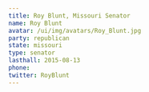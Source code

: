 ```yaml
---
title: Roy Blunt, Missouri Senator
name: Roy Blunt
avatar: /ui/img/avatars/Roy_Blunt.jpg
party: republican
state: missouri
type: senator
lasthall: 2015-08-13
phone: 
twitter: RoyBlunt
---
```

